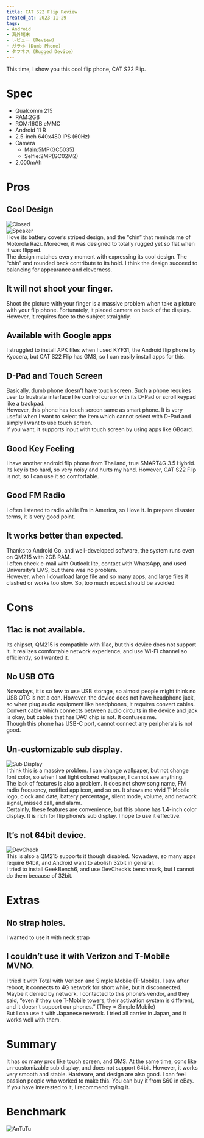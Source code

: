 ```yaml
---
title: CAT S22 Flip Review
created_at: 2023-11-29
tags:
- Android
- 海外端末
- レビュー (Review)
- ガラホ (Dumb Phone)
- タフネス (Rugged Device)
---
```


This time, I show you this cool flip phone, CAT S22 Flip.<br>

# Spec
 - Qualcomm 215
 - RAM:2GB
 - ROM:16GB eMMC
 - Android 11 R
 - 2.5-inch 640x480 IPS (60Hz)
 - Camera
   - Main:5MP(GC5035)
   - Selfie:2MP(GC02M2)
 - 2,000mAh

# Pros
## Cool Design
![Closed](https://imgur.com/enUx99o.jpeg)<br>
![Speaker](https://imgur.com/oxoI0qO.jpeg)<br>
I love its battery cover’s striped design, and the “chin” that reminds me of Motorola Razr. Moreover, it was designed to totally rugged yet so flat when it was flipped. <br>
The design matches every moment with expressing its cool design. The “chin” and rounded back contribute to its hold. I think the design succeed to balancing for appearance and cleverness.
##  It will not shoot your finger.
[](Camera)
Shoot the picture with your finger is a massive problem when take a picture with your flip phone. Fortunately, it placed camera on back of the display. However, it requires face to the subject straightly.
## Available with Google apps
I struggled to install APK files when I used KYF31, the Android flip phone by Kyocera, but CAT S22 Flip has GMS, so I can easily install apps for this.
## D-Pad and Touch Screen
Basically, dumb phone doesn’t have touch screen. Such a phone requires user to frustrate interface like control cursor with its D-Pad or scroll keypad like a trackpad. <br>
However, this phone has touch screen same as smart phone. It is very useful when I want to select the item which cannot select with D-Pad and simply I want to use touch screen.<br>
If you want, it supports input with touch screen by using apps like GBoard.

## Good Key Feeling
I have another android flip phone from Thailand, true SMART4G 3.5 Hybrid. Its key is too hard, so very noisy and hurts my hand. However, CAT S22 Flip is not, so I can use it so comfortable. 
## Good FM Radio
I often listened to radio while I’m in America, so I love it. In prepare disaster terms, it is very good point.
## It works better than expected.
Thanks to Android Go, and well-developed software, the system runs even on QM215 with 2GB RAM.<br>
I often check e-mail with Outlook lite, contact with WhatsApp, and used University’s LMS, but there was no problem.<br>
However, when I download large file and so many apps, and large files it clashed or works too slow. So, too much expect should be avoided. 


# Cons
## 11ac is not available.
Its chipset, QM215 is compatible with 11ac, but this device does not support it. It realizes comfortable network experience, and use Wi-Fi channel so efficiently, so I wanted it.
## No USB OTG
Nowadays, it is so few to use USB storage, so almost people might think no USB OTG is not a con. However, the device does not have headphone jack, so when plug audio equipment like headphones, it requires convert cables. Convert cable which connects between audio circuits in the device and jack is okay, but cables that has DAC chip is not. It confuses me.
<br>
Though this phone has USB-C port, cannot connect any peripherals is not good.

## Un-customizable sub display.
![Sub Display](https://imgur.com/DLKkaWm.jpeg)<br>
I think this is a massive problem. I can change wallpaper, but not change font color, so when I set light colored wallpaper, I cannot see anything.<br>
The lack of features is also a problem. It does not show song name, FM radio frequency, notified app icon, and so on. It shows me vivid T-Mobile logo, clock and date, battery percentage, silent mode, volume, and network signal, missed call, and alarm.<br>
Certainly, these features are convenience, but this phone has 1.4-inch color display. It is rich for flip phone’s sub display. I hope to use it effective. 
## It’s not 64bit device.
![DevCheck](https://imgur.com/qtM8ak5.jpeg)<br>
This is also a QM215 supports it though disabled. Nowadays, so many apps require 64bit, and Android want to abolish 32bit in general.<br>
I tried to install GeekBench6, and use DevCheck’s benchmark, but I cannot do them because of 32bit.

# Extras
## No strap holes.
I wanted to use it with neck strap
## I couldn’t use it with Verizon and T-Mobile MVNO.
I tried it with Total with Verizon and Simple Mobile (T-Mobile). I saw after reboot, it connects to 4G network for short while, but it disconnected. Maybe it denied by network. I contacted to this phone’s vendor, and they said, “even if they use T-Mobile towers, their activation system is different, and it doesn't support our phones.” (They = Simple Mobile)<br>
But I can use it with Japanese network. I tried all carrier in Japan, and it works well with them.

# Summary
It has so many pros like touch screen, and GMS. At the same time, cons like un-customizable sub display, and does not support 64bit. However, it works very smooth and stable. Hardware, and design are also good. I can feel passion people who worked to make this. You can buy it from $60 in eBay.<br>
If you have interested to it, I recommend trying it.
# Benchmark
![AnTuTu](https://imgur.com/a3XyyzP.jpeg)